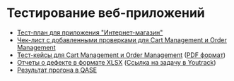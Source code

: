 # Тестирование веб-приложений
- [Тест-план для приложения "Интернет-магазин"](https://docs.google.com/spreadsheets/d/1zRUaSr67gEaQFMKxJr0-7mSfBAG3yWMCvUrChQNdpmY/edit?usp=sharing)
- [Чек-лист с добавленными проверками для Cart Management и Order Management](https://docs.google.com/spreadsheets/d/1DJLQ2DIPWk50Sqj5zfJDxdjhUac_bp7QKNt3KrqT0mo/edit?usp=sharing)
- [Тест-кейсы для Cart Management и Order Management](https://app.qase.io/project/G8?author=254&suite=105&tab=properties&previewMode=side) ([PDF формат](Test%20Cases%20for%20Payment%20and%20Cart.pdf))
- [Отчеты о дефекте в формате XLSX](Issues%20cart%20order%20history.xlsx) ([Ссылка на задачу в Youtrack](https://artsiomrusau.youtrack.cloud/issue/G8-901/Web-App-Testing-Daria-Shlipakova))
- [Результат прогона в QASE](Test_run_cart_order_history.pdf)
